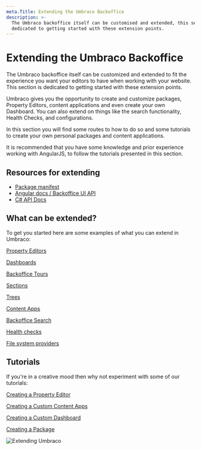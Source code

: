```yaml
---
meta.Title: Extending the Umbraco Backoffice
description: >-
  The Umbraco backoffice itself can be customised and extended, this section is
  dedicated to getting started with these extension points.
---
```


# Extending the Umbraco Backoffice

The Umbraco backoffice itself can be customized and extended to fit the experience you want your editors to have when working with your website. This section is dedicated to getting started with these extension points.

Umbraco gives you the opportunity to create and customize packages, Property Editors, content applications and even create your own Dashboard. You can also extend on things like the search functionality, Health Checks, and configurations.

In this section you will find some routes to how to do so and some tutorials to create your own personal packages and content applications.

It is recommended that you have some knowledge and prior experience working with AngularJS, to follow the tutorials presented in this section.

## Resources for extending

* [Package manifest](../../Extending/Property-Editors/Package-Manifest/index.md)
* [Angular docs / Backoffice UI API](../../Reference/Angular/)
* [C# API Docs](../../Reference/API-Documentation/)

## What can be extended?

To get you started here are some examples of what you can extend in Umbraco:

[Property Editors](../../Extending/Property-Editors/)

[Dashboards](../../Extending/Dashboards/)

[Backoffice Tours](../../Extending/Backoffice-Tours/)

[Sections](../../Extending/Section-Trees/sections/)

[Trees](../../Extending/Section-Trees/trees/)

[Content Apps](../../Extending/Content-Apps/)

[Backoffice Search](../../Extending/Backoffice-Search/)

[Health checks](../../Extending/Health-Check/)

[File system providers](../../Extending/FileSystemProviders/)

## Tutorials

If you're in a creative mood then why not experiment with some of our tutorials:

[Creating a Property Editor](../../Tutorials/Creating-a-Property-Editor/)

[Creating a Custom Content Apps](../../Extending/Content-Apps/#creating-a-custom-content-app)

[Creating a Custom Dashboard](../../Tutorials/Creating-a-Custom-Dashboard/)

[Creating a Package](../../Extending/Packages/Creating-a-Package/)

![Extending Umbraco](images/Headless\_Email\_hero\_780x405px.png)
